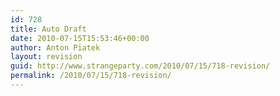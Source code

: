 ```yaml
---
id: 728
title: Auto Draft
date: 2010-07-15T15:53:46+00:00
author: Anton Piatek
layout: revision
guid: http://www.strangeparty.com/2010/07/15/718-revision/
permalink: /2010/07/15/718-revision/
---
```

